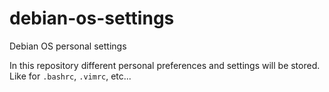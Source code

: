debian-os-settings
==================

Debian OS personal settings

In this repository different personal preferences and settings will be stored.
Like for `.bashrc`, `.vimrc`, etc...
